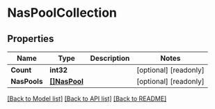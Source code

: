 # NasPoolCollection

## Properties

Name | Type | Description | Notes
------------ | ------------- | ------------- | -------------
**Count** | **int32** |  | [optional] [readonly] 
**NasPools** | [**[]NasPool**](nas_pool.md) |  | [optional] [readonly] 

[[Back to Model list]](../README.md#documentation-for-models) [[Back to API list]](../README.md#documentation-for-api-endpoints) [[Back to README]](../README.md)


